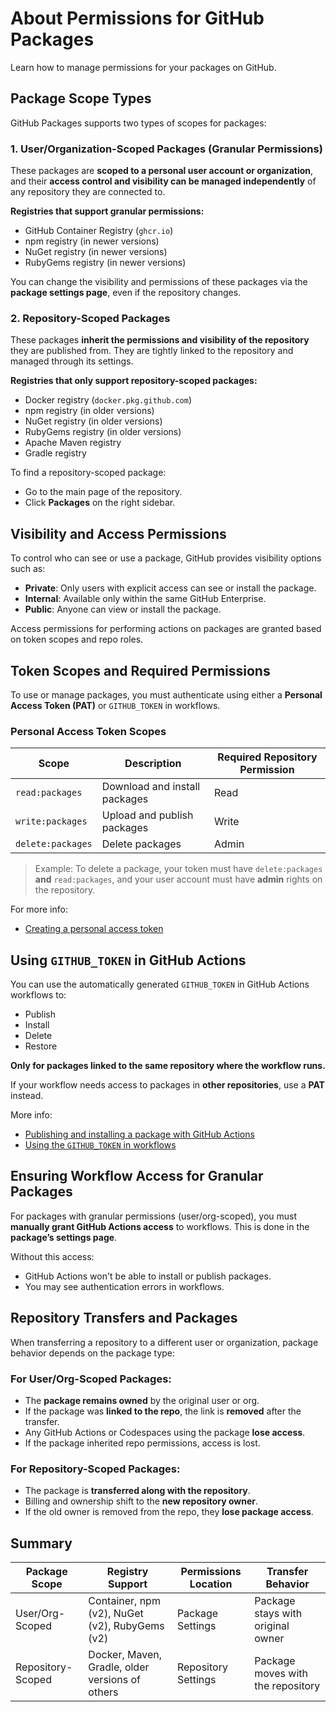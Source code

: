 # About Permissions for GitHub Packages

Learn how to manage permissions for your packages on GitHub.

## Package Scope Types

GitHub Packages supports two types of scopes for packages:

### 1. User/Organization-Scoped Packages (Granular Permissions)

These packages are **scoped to a personal user account or organization**, and their **access control and visibility can be managed independently** of any repository they are connected to.

**Registries that support granular permissions:**

* GitHub Container Registry (`ghcr.io`)
* npm registry (in newer versions)
* NuGet registry (in newer versions)
* RubyGems registry (in newer versions)

You can change the visibility and permissions of these packages via the **package settings page**, even if the repository changes.

### 2. Repository-Scoped Packages

These packages **inherit the permissions and visibility of the repository** they are published from. They are tightly linked to the repository and managed through its settings.

**Registries that only support repository-scoped packages:**

* Docker registry (`docker.pkg.github.com`)
* npm registry (in older versions)
* NuGet registry (in older versions)
* RubyGems registry (in older versions)
* Apache Maven registry
* Gradle registry

To find a repository-scoped package:

* Go to the main page of the repository.
* Click **Packages** on the right sidebar.

## Visibility and Access Permissions

To control who can see or use a package, GitHub provides visibility options such as:

* **Private**: Only users with explicit access can see or install the package.
* **Internal**: Available only within the same GitHub Enterprise.
* **Public**: Anyone can view or install the package.

Access permissions for performing actions on packages are granted based on token scopes and repo roles.

## Token Scopes and Required Permissions

To use or manage packages, you must authenticate using either a **Personal Access Token (PAT)** or `GITHUB_TOKEN` in workflows.

### Personal Access Token Scopes

| Scope             | Description                   | Required Repository Permission |
| ----------------- | ----------------------------- | ------------------------------ |
| `read:packages`   | Download and install packages | Read                           |
| `write:packages`  | Upload and publish packages   | Write                          |
| `delete:packages` | Delete packages               | Admin                          |

> Example: To delete a package, your token must have `delete:packages` **and** `read:packages`, and your user account must have **admin** rights on the repository.

For more info:

* [Creating a personal access token](https://docs.github.com/en/authentication/keeping-your-account-and-data-secure/creating-a-personal-access-token)

## Using `GITHUB_TOKEN` in GitHub Actions

You can use the automatically generated `GITHUB_TOKEN` in GitHub Actions workflows to:

* Publish
* Install
* Delete
* Restore

**Only for packages linked to the same repository where the workflow runs.**

If your workflow needs access to packages in **other repositories**, use a **PAT** instead.

More info:

* [Publishing and installing a package with GitHub Actions](https://docs.github.com/en/packages/managing-github-packages-using-github-actions-workflows/publishing-and-installing-a-package-with-github-actions)
* [Using the `GITHUB_TOKEN` in workflows](https://docs.github.com/en/actions/security-guides/automatic-token-authentication#using-the-github_token-in-a-workflow)

## Ensuring Workflow Access for Granular Packages

For packages with granular permissions (user/org-scoped), you must **manually grant GitHub Actions access** to workflows. This is done in the **package’s settings page**.

Without this access:

* GitHub Actions won't be able to install or publish packages.
* You may see authentication errors in workflows.

## Repository Transfers and Packages

When transferring a repository to a different user or organization, package behavior depends on the package type:

### For User/Org-Scoped Packages:

* The **package remains owned** by the original user or org.
* If the package was **linked to the repo**, the link is **removed** after the transfer.
* Any GitHub Actions or Codespaces using the package **lose access**.
* If the package inherited repo permissions, access is lost.

### For Repository-Scoped Packages:

* The package is **transferred along with the repository**.
* Billing and ownership shift to the **new repository owner**.
* If the old owner is removed from the repo, they **lose package access**.

## Summary

| Package Scope     | Registry Support                                | Permissions Location | Transfer Behavior                 |
| ----------------- | ----------------------------------------------- | -------------------- | --------------------------------- |
| User/Org-Scoped   | Container, npm (v2), NuGet (v2), RubyGems (v2)  | Package Settings     | Package stays with original owner |
| Repository-Scoped | Docker, Maven, Gradle, older versions of others | Repository Settings  | Package moves with the repository |

